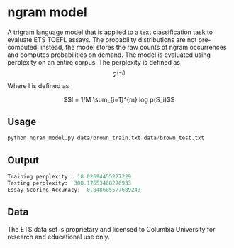 # ngram model
 A trigram language model that is applied to a text classification task to evaluate ETS TOEFL essays. The probability distributions are not pre-computed, instead, the model stores the raw counts of ngram occurrences and computes probabilities on demand. The model is evaluated using perplexity on an entire corpus. The perplexity is defined as $$2^(-l)$$
Where l is defined as 

$$l = 1/M \sum_{i=1}^{m} log p(S_i)$$


## Usage 
```python
python ngram_model.py data/brown_train.txt data/brown_test.txt
```
## Output
```python
Training perplexity:  18.02694455227229
Testing perplexity:  300.17653468276933
Essay Scoring Accuracy:  0.848605577689243
```
## Data
The ETS data set is proprietary and licensed to Columbia University for research and educational use only.

